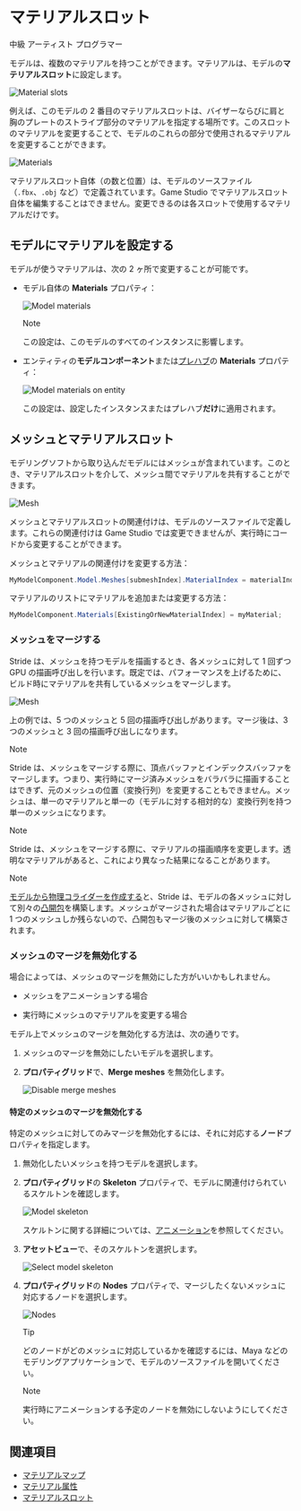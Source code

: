 # マテリアルスロット
<!--
# Material slots
-->

<span class="badge text-bg-primary">中級</span>
<span class="badge text-bg-success">アーティスト</span>
<span class="badge text-bg-success">プログラマー</span>
<!--
<span class="badge text-bg-primary">Intermediate</span>
<span class="badge text-bg-success">Artist</span>
<span class="badge text-bg-success">Programmer</span>
-->

モデルは、複数のマテリアルを持つことができます。マテリアルは、モデルの**マテリアルスロット**に設定します。
<!--
Models can use multiple materials. You can set the materials in the model's **material slots**.
-->

![Material slots](media/material-slots.png)

例えば、このモデルの 2 番目のマテリアルスロットは、バイザーならびに肩と胸のプレートのストライプ部分のマテリアルを指定する場所です。このスロットのマテリアルを変更することで、モデルのこれらの部分で使用されるマテリアルを変更することができます。
<!--
For example, the second material slot in this model specifies the material for the visor and the shoulder and chest plate stripes. By changing the material in this slot, we change the material used in these parts of the model.
-->

![Materials](media/model-materials-both.png)

マテリアルスロット自体（の数と位置）は、モデルのソースファイル（`.fbx`、`.obj` など）で定義されています。Game Studio でマテリアルスロット自体を編集することはできません。変更できるのは各スロットで使用するマテリアルだけです。
<!--
The material slots themselves — their number and position — are defined in the model source file (eg  `.fbx`, `.obj`, etc). You can't edit material slots in Game Studio; you can only change which materials are used in each slot.
-->

## モデルにマテリアルを設定する
<!--
## Set materials on a model
-->

モデルが使うマテリアルは、次の 2 ヶ所で変更することが可能です。
<!--
You can change the materials a model uses in two places:
-->

* モデル自体の **Materials** プロパティ：

    ![Model materials](media/model-materials.png)

    >[!Note]
    >この設定は、このモデルのすべてのインスタンスに影響します。
 
* エンティティの**モデルコンポーネント**または[プレハブ](../../game-studio/prefabs/index.md)の **Materials** プロパティ：

    ![Model materials on entity](media/model-materials-in-entity.png)

     この設定は、設定したインスタンスまたはプレハブ**だけ**に適用されます。

<!--
* Under the **Materials** properties of the model itself:

    ![Model materials](media/model-materials.png)

    >[!Note]
    >This affects every instance of this model.
 
* In the **model component** of an entity or [prefab](../../game-studio/prefabs/index.md):

    ![Model materials on entity](media/model-materials-in-entity.png)

     This only affects **this** instance or prefab.
-->

## メッシュとマテリアルスロット
<!--
## Meshes and material slots
-->

モデリングソフトから取り込んだモデルにはメッシュが含まれています。このとき、マテリアルスロットを介して、メッシュ間でマテリアルを共有することができます。
<!--
Models imported from modeling software can contain meshes. Meshes can share materials via material slots.
-->

![Mesh](media/material-slot-diagram-1.png)

メッシュとマテリアルスロットの関連付けは、モデルのソースファイルで定義します。これらの関連付けは Game Studio では変更できませんが、実行時にコードから変更することができます。
<!--
The association between a mesh and a material slot is defined in the model source file. You can't change these associations in Game Studio, but you can change them in code at runtime.
-->

メッシュとマテリアルの関連付けを変更する方法：
<!--
To change the association between a mesh and a material, use:
-->

```cs
MyModelComponent.Model.Meshes[submeshIndex].MaterialIndex = materialIndex;
```

マテリアルのリストにマテリアルを追加または変更する方法：
<!--
To change or add a material to the list of materials:
-->

```cs
MyModelComponent.Materials[ExistingOrNewMaterialIndex] = myMaterial;
```

### メッシュをマージする
<!--
### Merging meshes
-->

Stride は、メッシュを持つモデルを描画するとき、各メッシュに対して 1 回ずつ GPU の描画呼び出しを行います。既定では、パフォーマンスを上げるために、ビルド時にマテリアルを共有しているメッシュをマージします。
<!--
When Stride draws a model with meshes, it performs one GPU draw call for each mesh. By default, to improve performance, at build time, Stride merges meshes that share materials.
-->

![Mesh](media/material-slot-diagram-2.png)

上の例では、5 つのメッシュと 5 回の描画呼び出しがあります。マージ後は、3 つのメッシュと 3 回の描画呼び出しになります。
<!--
In the example above, there are five meshes and five draw calls. After merging, there are three meshes and three draw calls.
-->

>[!Note]
>Stride は、メッシュをマージする際に、頂点バッファとインデックスバッファをマージします。つまり、実行時にマージ済みメッシュをバラバラに描画することはできず、元のメッシュの位置（変換行列）を変更することもできません。メッシュは、単一のマテリアルと単一の（モデルに対する相対的な）変換行列を持つ単一のメッシュになります。

<!--
>[!Note]
>When Stride merges meshes, it merges the vertex and index buffers. This means you can't draw the meshes separately at runtime, and you can't change the original mesh position (transformation matrix). The meshes become a single mesh with a single material and a single transformation matrix (relative to the model).
-->

>[!Note]
>Stride は、メッシュをマージする際に、マテリアルの描画順序を変更します。透明なマテリアルがあると、これにより異なった結果になることがあります。

<!--
>[!Note]
>When Stride merges meshes, it changes the draw order of elements. In the case of transparent materials, this can produce different results.
-->

>[!Note]
>[モデルから物理コライダーを作成する](../../physics/collider-shapes.md)と、Stride は、モデルの各メッシュに対して別々の[凸開包](https://ja.wikipedia.org/wiki/%E5%87%B8%E5%8C%85)を構築します。メッシュがマージされた場合はマテリアルごとに 1 つのメッシュしか残らないので、凸開包もマージ後のメッシュに対して構築されます。

<!--
>[!Note]
>When you create a [physics collider from a model](../../physics/collider-shapes.md), Stride builds separate convex hulls for each mesh in the model. If the meshes are merged, only one mesh remains per material, so convex hulls are also built from merged meshes.
-->

### メッシュのマージを無効化する
<!--
### Disable mesh merging
-->

場合によっては、メッシュのマージを無効にした方がいいかもしれません。
<!--
You might want to disable mesh merging if you want to:
-->

* メッシュをアニメーションする場合

* 実行時にメッシュのマテリアルを変更する場合

<!--
* animate a mesh

* change the material of a mesh at runtime
-->

モデル上でメッシュのマージを無効化する方法は、次の通りです。
<!--
To disable mesh merging on a model:
-->

1. メッシュのマージを無効にしたいモデルを選択します。

2. **プロパティグリッド**で、**Merge meshes** を無効化します。

    ![Disable merge meshes](media/disable-merge-meshes.png)

<!--
1. Select the model you want to disable mesh merging for.

2. In the **Property Grid**, disable **Merge meshes**.

    ![Disable merge meshes](media/disable-merge-meshes.png)
-->

#### 特定のメッシュのマージを無効化する
<!--
#### Disable merging for specific meshes
-->

特定のメッシュに対してのみマージを無効化するには、それに対応する**ノード**プロパティを指定します。
<!--
To disable merging only for specific meshes, enable their corresponding **nodes**.
-->

1. 無効化したいメッシュを持つモデルを選択します。

2.  **プロパティグリッド**の **Skeleton** プロパティで、モデルに関連付けられているスケルトンを確認します。

    ![Model skeleton](media/model-skeleton.png)

    スケルトンに関する詳細については、[アニメーション](../../animation/index.md)を参照してください。

3. **アセットビュー**で、そのスケルトンを選択します。

    ![Select model skeleton](media/select-model-skeleton.png)

4. **プロパティグリッド**の **Nodes** プロパティで、マージしたくないメッシュに対応するノードを選択します。

    ![Nodes](media/select-model-skeleton-nodes.png)

    >[!Tip]
    >どのノードがどのメッシュに対応しているかを確認するには、Maya などのモデリングアプリケーションで、モデルのソースファイルを開いてください。

    >[!Note]
    >実行時にアニメーションする予定のノードを無効にしないようにしてください。

<!--
1. Select the model that contains the meshes.

2. In the **Property Grid**, under **Skeleton**, make sure the model has a skeleton associated with it.

    ![Model skeleton](media/model-skeleton.png)

    For more information about skeletons, see [Animation](../../animation/index.md).

3. In the **Asset View**, select the skeleton.

    ![Select model skeleton](media/select-model-skeleton.png)

4. In the **Property Grid**, under **Nodes**, select the nodes that correspond to the meshes you don't want to merge.

    ![Nodes](media/select-model-skeleton-nodes.png)

    >[!Tip]
    >To see which nodes correspond to which mesh, open the model source file in a modeling application such as Maya.

    >[!Note]
    >Make sure you don't disable nodes that are animated at runtime.
-->

## 関連項目
<!--
## See also
-->

* [マテリアルマップ](material-maps.md)
* [マテリアル属性](material-attributes.md)
* [マテリアルスロット](material-slots.md)

<!--
* [Material maps](material-maps.md)
* [Material attributes](material-attributes.md)
* [Material slots](material-slots.md)
-->
